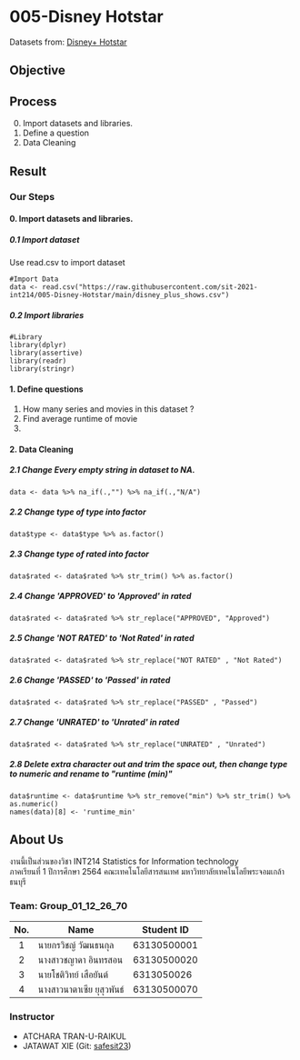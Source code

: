 # 005-Disney Hotstar
Datasets from: [Disney+ Hotstar](https://www.kaggle.com/sanjanaalaham/disney-hotstar-dataset)

## Objective

## Process
0. Import datasets and libraries.
1. Define a question
2. Data Cleaning



## Result

### Our Steps

#### 0. Import datasets and libraries.

##### 0.1 Import dataset
Use read.csv to import dataset
```
#Import Data
data <- read.csv("https://raw.githubusercontent.com/sit-2021-int214/005-Disney-Hotstar/main/disney_plus_shows.csv")
```

##### 0.2 Import libraries
```
#Library
library(dplyr)
library(assertive)
library(readr)
library(stringr)
```

#### 1. Define questions

1. How many series and movies in this dataset ?
2. Find average runtime of movie
3. 

#### 2. Data Cleaning 

##### 2.1 Change Every empty string in dataset to NA.
```
data <- data %>% na_if(.,"") %>% na_if(.,"N/A")
```

##### 2.2 Change type of type into factor
```
data$type <- data$type %>% as.factor()
```
##### 2.3 Change type of rated into factor
```
data$rated <- data$rated %>% str_trim() %>% as.factor()
```

##### 2.4 Change 'APPROVED' to 'Approved' in rated
```
data$rated <- data$rated %>% str_replace("APPROVED", "Approved")
```

##### 2.5 Change 'NOT RATED' to 'Not Rated' in rated
```
data$rated <- data$rated %>% str_replace("NOT RATED" , "Not Rated")
```

##### 2.6 Change 'PASSED' to 'Passed' in rated
```
data$rated <- data$rated %>% str_replace("PASSED" , "Passed")
```

##### 2.7 Change 'UNRATED' to 'Unrated' in rated
```
data$rated <- data$rated %>% str_replace("UNRATED" , "Unrated")
```

##### 2.8 Delete extra character out and trim the space out, then change type to numeric and rename to "runtime (min)"
```
data$runtime <- data$runtime %>% str_remove("min") %>% str_trim() %>% as.numeric()
names(data)[8] <- 'runtime_min'
```

## About Us
งานนี้เป็นส่วนของวิชา INT214 Statistics for Information technology <br/> ภาคเรียนที่ 1 ปีการศึกษา 2564 คณะเทคโนโลยีสารสนเทศ มหาวิทยาลัยเทคโนโลยีพระจอมเกล้าธนบุรี

### Team: Group_01_12_26_70
| No. | Name              | Student ID   |
|:---:|-------------------|--------------|
|  1  | นายกรวิชญ์ วัฒนธนกุล    | 63130500001  |
|  2  | นางสาวชญาดา อินทรสอน  | 63130500020  |
|  3  | นายโชติวิทย์ เสือยันต์  | 6313050026 |
|  4  | นางสาวนาตาเซีย ยุสุวพันธ์   | 63130500070 |

### Instructor
- ATCHARA TRAN-U-RAIKUL
- JATAWAT XIE (Git: [safesit23](https://github.com/safesit23))



